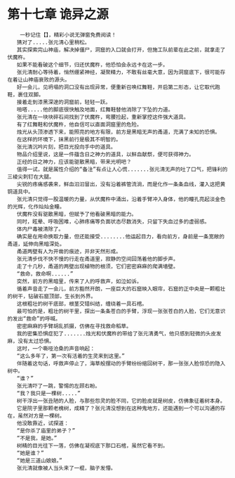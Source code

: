 # 第十七章 诡异之源
        一秒记住【】，精彩小说无弹窗免费阅读！
       猜对了.....张元清心里稍松。
       其实探索完山神庙，解决掉僵尸，洞窟的入口就会打开，但施工队前辈在此之前，就拿走了伏魔杵。
       如果不能看破这个细节，归还伏魔杵，他恐怕会永远卡在这一步。
       张元清耐心等待着，悄然绷紧神经，凝聚精力，不敢有丝毫大意，因为洞窟底下，很可能存在着让山神庙衰败的源头。
       好一会儿，见坍塌的洞口没有出现异常，便重新召唤红舞鞋，开启第二形态，让它取代跑鞋，裹住双脚。
       接着走到漆黑深邃的洞窟前，轻轻一跃。
       啪嗒.....他的脚底很快触及地面，红舞鞋替他消除了下坠的力道。
       张元清在一块块碎石间找到了伏魔杵，弯腰捡起，重新掌控这件强大道具。
       有了红舞鞋和伏魔杵，他自信可以直面洞窟里的危险。
       烛光从头顶渗透下来，能照亮的地方有限，前方是黑暗无声的甬道，充满了未知的恐惧。
       在这样的环境下，抹黑前行是极其不明智的。
       张元清沉吟片刻，把目光投向手中的道具。
       物品介绍里说，这是一件蕴含日之神力的道具，以鲜血献祭，便可获得神力。
       正经的日之神力，应该能驱散黑暗，带来光明吧？
       值得一试，就是属性介绍的“备注”有点让人心慌.......张元清无声的吐了口气，把锋利的三棱尖刺钉在大腿。
       尖锐的疼痛感袭来，鲜血汩汩冒出，没有沿着裤管流淌，而是化作一条条血线，灌入这把黄铜道具中。
       张元清只觉得一股温暖的力量，从伏魔杵中涌出，沿着手臂冲入身体，他的瞳孔亮起淡金色的光辉，化作灿灿金瞳。
       伏魔杵没有驱散黑暗，但赋予了他看破黑暗的能力。
       同时，眩晕、呼吸困难，心肺疼痛等负面状态尽数消失，只留下失血过多的虚弱感。
       体内尸毒被清除了。
       确实是在用命换取力量，但还能接受........他运起目力，看向前方，身前是一条宽敞的甬道，延伸向黑暗深处。
       甬道两壁有人为开凿的痕迹，并非天然形成。
       张元清步伐不快不慢的行走在甬道里，寂静的空间回荡着他的脚步声。
       走了十几秒，甬道的两壁出现植物的根须，它们密密麻麻的爬满墙壁。
       “救命，救命啊......”
       突然，前方的黑暗里，传来了人的呼救声，如泣如诉。
       循着声音走了一会儿，前方豁然开朗，一座巨大的石窟映入眼帘，石窟的正中央是一颗粗壮的树干，钻破石窟顶部，生长到外界。
       这根粗壮的树干底部，根茎交错纠结，缠绕着一具石棺。
       最可怕的是，粗壮的树干里，探出一条条苍白的手臂，浮现一张张苍白的人脸，它们无意识的发出“救命”的呼喊。
       密密麻麻的手臂胡乱抓摄，仿佛在寻找救命稻草。
       我的密集恐惧症犯了.......烛光和伏魔杵的带给了张元清勇气，他只感到轻微的头皮发麻，没有太过恐惧。
       这时，一个嘶哑沧桑的声音响起：
       “这么多年了，第一次有活着的生灵来到这里。”
       伴随着这句话，呼救声停止了，海草般摆动的手臂纷纷缩回树干，那一张张人脸惊恐的隐入树中。
       “谁？”
       张元清吓了一跳，警惕的左顾右盼。
       “我？我只是一棵树.....”
       树干浮出一张丑陋的人脸，与那些怨灵的脸不同，它的脸皮就是树皮，仿佛象征着树本身。
       它是院子里那颗老槐树，成精了？张元清没想到在这种鬼地方，还能遇到一个可以沟通的存在，虽然对方是一棵树。
       他没敢靠近，试探道：
       “是你杀了庙里的弟子？”
       “不是我，是她。”
       树精的目光往下一落，仿佛在凝视底下那口石棺，虽然它看不到。
       “她是谁？”
       “她是三道山娘娘。”
       张元清就像被人当头来了一棍，脑子发懵。
